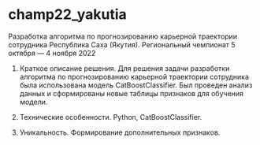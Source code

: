 # champ22_yakutia

Разработка алгоритма по прогнозированию карьерной траектории сотрудника
Республика Саха (Якутия). Региональный чемпионат
5 октября — 4 ноября 2022

1. Краткое описание решения.
Для решения задачи разработки алгоритма по прогнозированию карьерной траектории сотрудника была использована модель CatBoostClassifier.
Был проведен анализ данных и сформированы новые таблицы признаков для обучения модели.

2. Технические особенности.
Python, CatBoostClassifier.

3. Уникальность.
Формирование дополнительных признаков.
